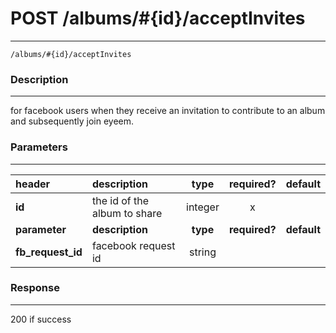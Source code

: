 # POST /albums/#{id}/acceptInvites 
***
`/albums/#{id}/acceptInvites`

### Description
***
for facebook users when they receive an invitation to contribute to an album and subsequently join eyeem.


### Parameters
***

|header| description| type |required? |default|
|:---------|:--------------|:----------:|:------------:|:------------:|
|**id**| the id of the album to share|integer|x||
|**parameter**| **description**| **type** |**required?** |**default**|
|**fb_request_id**|facebook request id|string|||


### Response
***
200 if success